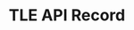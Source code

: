 ---
title: TLE API Record
position_number: 1.4
type: get
description: The TLE API provides up to date two line element set records, the data is updated daily from CelesTrak. A two-line element set (TLE) is a data format encoding a list of orbital elements of an Earth-orbiting object for a given point in time.
parameters:
  - name: id (required)
    content: Satellite ID
content_markdown: |-
  Return single TLE Model for requested satellite ID.
left_code_blocks:
  - code_block: |-
      $ Invoke-RestMethod -Uri 'https://tle.ivanstanojevic.me/api/tle/(id)'
    title: Powershell
    language: bash
right_code_blocks:
  - code_block: |-
      {
        "@context": "https://www.w3.org/ns/hydra/context.jsonld",
        "@id": "https://tle.ivanstanojevic.me/api/tle/43638",
        "@type": "TleModel",
        "satelliteId": 43638,
        "name": "1998-067PN",
        "date": "2021-02-16T06:41:41+00:00",
        "line1": "1 43638U 98067PN  21047.27895714  .00025925  00000-0  18734-3 0  9990",
        "line2": "2 43638  51.6322 151.1192 0001883 262.5831  97.4954 15.73313437134937"
      }
    title: Response
    language: json
---